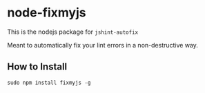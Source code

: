 # node-fixmyjs

This is the nodejs package for `jshint-autofix`

Meant to automatically fix your lint errors in a non-destructive way.

## How to Install

    sudo npm install fixmyjs -g
